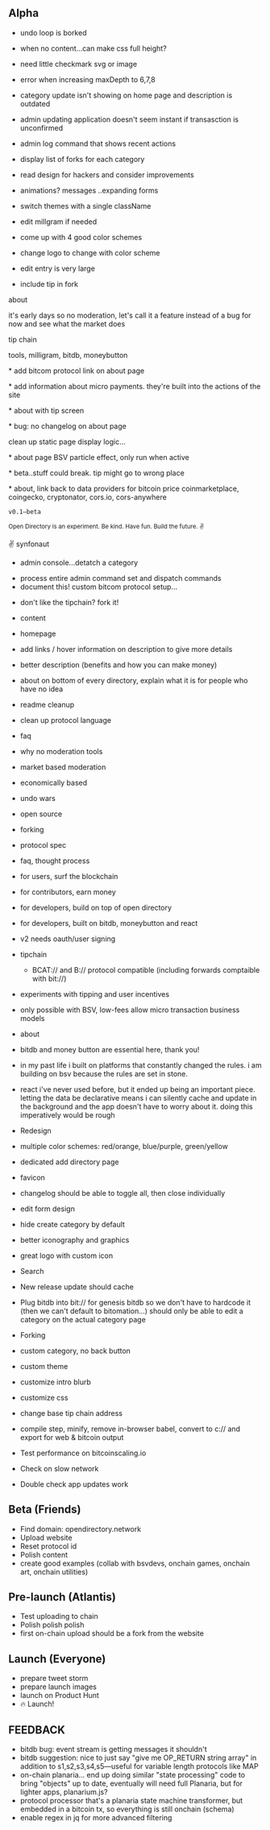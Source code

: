 ## Alpha

* undo loop is borked

* when no content...can make css full height?
* need little checkmark svg or image

* error when increasing maxDepth to 6,7,8

* category update isn't showing on home page and description is outdated
* admin updating application doesn't seem instant if transasction is unconfirmed

* admin log command that shows recent actions

* display list of forks for each category

* read design for hackers and consider improvements
* animations? messages ..expanding forms

* switch themes with a single className
 * edit millgram if needed
* come up with 4 good color schemes
* change logo to change with color scheme
* edit entry is very large

* include tip in fork

about
                    <p>it's early days so no moderation, let's call it a feature instead of a bug for now and see what the market does</p>
                    <p>tip chain</p>
                    <p>tools, milligram, bitdb, moneybutton</p>
                    <p>* add bitcom protocol link on about page</p>
                    <p>* add information about micro payments. they're built into the actions of the site</p>
                    <p>* about with tip screen</p>
                    <p>* bug: no changelog on about page</p>
                    <p>clean up static page display logic...</p>
                    <p>* about page BSV particle effect, only run when active</p>
                    <p>* beta..stuff could break. tip might go to wrong place</p>
                    <p>* about, link back to data providers for bitcoin price coinmarketplace, coingecko, cryptonator, cors.io, cors-anywhere</p>
                     <p><code>v0.1—beta</code> </p>
                    <p><small>Open Directory is an experiment. Be kind. Have fun. Build the future. ✌️</small></p>
                    <p>✌️ synfonaut</p>



* admin console...detatch a category
 - process entire admin command set and dispatch commands
 - document this! custom bitcom protocol setup...

* don't like the tipchain? fork it!

- content
 - homepage
  - add links / hover information on description to give more details
  - better description (benefits and how you can make money)
 - about on bottom of every directory, explain what it is for people who have no idea
 - readme cleanup
 - clean up protocol language
 - faq
  - why no moderation tools
   - market based moderation
  - economically based
  - undo wars
  - open source
  - forking
  - protocol spec
  - faq, thought process
  - for users, surf the blockchain
  - for contributors, earn money
  - for developers, build on top of open directory
  - for developers, built on bitdb, moneybutton and react
  - v2 needs oauth/user signing
  - tipchain
    - BCAT:// and B:// protocol compatible (including forwards comptaible with bit://)
  - experiments with tipping and user incentives
  - only possible with BSV, low-fees allow micro transaction business models
 - about
  - bitdb and money button are essential here, thank you!
  - in my past life i built on platforms that constantly changed the rules. i am building on bsv because the rules are set in stone.
  - react i've never used before, but it ended up being an important piece. letting the data be declarative means i can silently cache and update in the background and the app doesn't have to worry about it. doing this imperatively would be rough


- Redesign
 - multiple color schemes: red/orange, blue/purple, green/yellow
 - dedicated add directory page
 - favicon
 - changelog should be able to toggle all, then close individually
 - edit form design
 - hide create category by default
 - better iconography and graphics
 - great logo with custom icon

- Search
- New release update should cache
- Plug bitdb into bit:// for genesis bitdb so we don't have to hardcode it (then we can't default to bitomation...)
should only be able to edit a category on the actual category page

- Forking
 - custom category, no back button
 - custom theme
 - customize intro blurb
 - customize css
 - change base tip chain address

- compile step, minify, remove in-browser babel, convert to c:// and export for web & bitcoin output

- Test performance on bitcoinscaling.io
- Check on slow network
- Double check app updates work

## Beta (Friends)
- Find domain: opendirectory.network
- Upload website
- Reset protocol id
- Polish content
- create good examples (collab with bsvdevs, onchain games, onchain art, onchain utilities)

## Pre-launch (Atlantis)
- Test uploading to chain
- Polish polish polish
- first on-chain upload should be a fork from the website

## Launch (Everyone)
- prepare tweet storm
- prepare launch images
- launch on Product Hunt
- 🔥 Launch!

## FEEDBACK
* bitdb bug: event stream is getting messages it shouldn't
* bitdb suggestion: nice to just say "give me OP_RETURN string array" in addition to s1,s2,s3,s4,s5—useful for variable length protocols like MAP
* on-chain planaria... end up doing similar "state processing" code to bring "objects" up to date, eventually will need full Planaria, but for lighter apps, planarium.js?
* protocol processor that's a planaria state machine transformer, but embedded in a bitcoin tx, so everything is still onchain (schema)
* enable regex in jq for more advanced filtering

